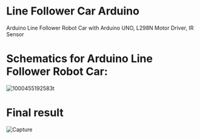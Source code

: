 # Line Follower Car Arduino
Arduino Line Follower Robot Car with Arduino UNO, L298N Motor Driver, IR Sensor
# Schematics for Arduino Line Follower Robot Car:
![1000455192583t](https://user-images.githubusercontent.com/81382178/160299165-e4c5a8fb-66ff-4d03-b5ad-5c11ee7dcc04.jpg)
# Final result
![Capture](https://user-images.githubusercontent.com/81382178/160299264-787af5ad-2df7-4af3-a1b7-b11dc5eb665f.PNG)
